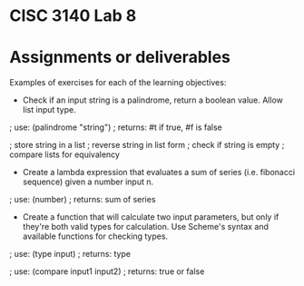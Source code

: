 # CISC 3140 Lab 8

# Assignments or deliverables

Examples of exercises for each of the learning objectives:

- Check if an input string is a palindrome, return a boolean value. Allow list input type.

; use: (palindrome "string")
; returns: #t if true, #f is false

; store string in a list
; reverse string in list form
; check if string is empty
; compare lists for equivalency

- Create a lambda expression that evaluates a sum of series (i.e. fibonacci sequence) given a number input n.

; use: (number)
; returns: sum of series

- Create a function that will calculate two input parameters, but only if they're both valid types for calculation. Use Scheme's syntax and available functions for checking types.

; use: (type input)
; returns: type

; use: (compare input1 input2)
; returns: true or false
